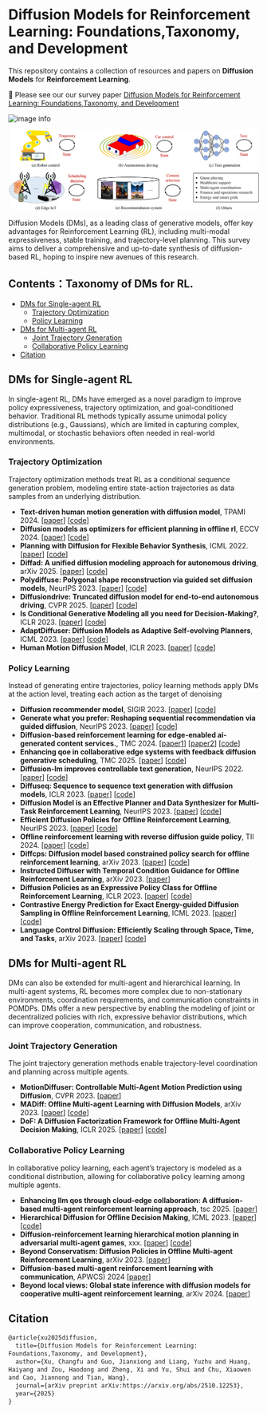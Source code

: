 # Diffusion Models for Reinforcement Learning: Foundations,Taxonomy, and Development
This repository contains a collection of resources and papers on **Diffusion Models** for **Reinforcement Learning**.

:rocket: Please see our our survey paper [Diffusion Models for Reinforcement Learning: Foundations,Taxonomy, and Development](https://arxiv.org/abs/2510.12253)

![image info](./Overview_of_DMs_for_RL.png "Overview of DMs for RL. DMs pretrained on broad data are adapted to accomplish specific tasks by
making actions, interacting with external entities, and receiving feedback.")

![image info](./application_scenarios_with_diffusion-based_RL.png "Illustration of application scenarios with diffusion-based RL.")

Diffusion Models (DMs), as a leading class of generative models, offer key advantages for Reinforcement Learning (RL), including multi-modal expressiveness, stable training, and trajectory-level planning. This survey aims to deliver a comprehensive and up-to-date synthesis of diffusion-based RL, hoping to inspire new avenues of this research. 

## Contents：Taxonomy of DMs for RL.
- [DMs for Single-agent RL](#DMs-for-Single-agent-RL)
    - [Trajectory Optimization](#Trajectory-Optimization)
    - [Policy Learning](#Policy-Learning)
- [DMs for Multi-agent RL](#DMs-for-Multi-agent-RL)
    - [Joint Trajectory Generation](#Joint-Trajectory-Generation)
    - [Collaborative Policy Learning](#Collaborative-Policy-Learning) 
- [Citation](#citation)

## DMs for Single-agent RL
In single-agent RL, DMs have emerged as a novel paradigm to improve policy expressiveness, trajectory optimization, and goal-conditioned behavior. Traditional RL methods typically assume unimodal policy distributions (e.g., Gaussians), which are limited in capturing complex, multimodal, or stochastic behaviors often needed in real-world environments.

### Trajectory Optimization
Trajectory optimization methods treat RL as a conditional sequence generation problem, modeling entire state-action trajectories as data samples from an underlying distribution.

- **Text-driven human motion generation with diffusion model**, TPAMI 2024. [[paper](https://dl.acm.org/doi/10.1109/TPAMI.2024.3355414)] [[code](https://github.com/mingyuan-zhang/MotionDiffuse)]
- **Diffusion models as optimizers for efficient planning in offline rl**, ECCV 2024. [[paper](https://link.springer.com/chapter/10.1007/978-3-031-72983-6_1)] [[code](https://github.com/RenMing-Huang/TrajectoryDiffuser)]
- **Planning with Diffusion for Flexible Behavior Synthesis**, ICML 2022. [[paper](https://arxiv.org/abs/2205.09991)] [[code](https://github.com/jannerm/diffuser)]
- **Diffad: A unified diffusion modeling approach for autonomous driving**, arXiv 2025. [[paper](https://arxiv.org/abs/2503.12170)] [[code](https://github.com/wantsu/DiffAD)]
- **Polydiffuse: Polygonal shape reconstruction via guided set diffusion models**, NeurIPS 2023. [[paper](https://arxiv.org/abs/2306.01461)] [[code](https://github.com/woodfrog/poly-diffuse)]
- **Diffusiondrive: Truncated diffusion model for end-to-end autonomous driving**, CVPR 2025. [[paper](https://arxiv.org/abs/2411.15139)] [[code](https://github.com/hustvl/DiffusionDrive)]
- **Is Conditional Generative Modeling all you need for Decision-Making?**, ICLR 2023. [[paper](https://arxiv.org/abs/2211.15657)] [[code](https://github.com/xcvil/decision-diffuser/tree/main/code)]
- **AdaptDiffuser: Diffusion Models as Adaptive Self-evolving Planners**, ICML 2023. [[paper](https://arxiv.org/abs/2302.01877)] [[code](https://github.com/Liang-ZX/adaptdiffuser)]
- **Human Motion Diffusion Model**, ICLR 2023. [[paper](https://arxiv.org/abs/2209.14916)] [[code](https://github.com/guytevet/motion-diffusion-model)]

### Policy Learning 
Instead of generating entire trajectories, policy learning methods apply DMs at the action level, treating each action as the target of denoising

- **Diffusion recommender model**, SIGIR 2023. [[paper](https://arxiv.org/abs/2304.04971)] [[code](https://github.com/YiyanXu/DiffRec)]
- **Generate what you prefer: Reshaping sequential recommendation via guided diffusion**, NeurIPS 2023. [[paper](https://arxiv.org/abs/2310.20453)] [[code](https://github.com/YangZhengyi98/DreamRec)]
- **Diffusion-based reinforcement learning for edge-enabled ai-generated content services.**, TMC 2024. [[paper1](https://ieeexplore.ieee.org/document/10409284)] [[paper2](https://arxiv.org/abs/2303.13052)] [[code](https://github.com/Lizonghang/AGOD)]
- **Enhancing qoe in collaborative edge systems with feedback diffusion generative scheduling**, TMC 2025. [[paper](https://ieeexplore.ieee.org/document/11077726)] [[code](https://github.com/ChangfuXu/FDEdge)]
- **Diffusion-lm improves controllable text generation**, NeurIPS 2022. [[paper](https://arxiv.org/abs/2205.14217)] [[code](https://github.com/XiangLi1999/Diffusion-LM)]
- **Diffuseq: Sequence to sequence text generation with diffusion models**, ICLR 2023. [[paper](https://arxiv.org/abs/2210.08933)] [[code](https://github.com/Shark-NLP/DiffuSeq)] 
- **Diffusion Model is an Effective Planner and Data Synthesizer for Multi-Task Reinforcement Learning**, NeurIPS 2023. [[paper](https://arxiv.org/abs/2305.18459)] [[code](https://github.com/tinnerhrhe/MTDiff)]
- **Efficient Diffusion Policies for Offline Reinforcement Learning**, NeurIPS 2023. [[paper](https://arxiv.org/abs/2305.20081)] [[code](https://github.com/sail-sg/edp)]
- **Offline reinforcement learning with reverse diffusion guide policy**, TII 2024. [[paper](https://ieeexplore.ieee.org/document/10574882)] [[code]()]
- **Diffcps: Diffusion model based constrained policy search for offline reinforcement learning**, arXiv 2023. [[paper](https://arxiv.org/abs/2310.05333)] [[code](https://github.com/felix-thu/DiffCPS)]
- **Instructed Diffuser with Temporal Condition Guidance for Offline Reinforcement Learning**, arXiv 2023. [[paper](https://arxiv.org/abs/2306.04875)]
- **Diffusion Policies as an Expressive Policy Class for Offline Reinforcement Learning**, ICLR 2023. [[paper](https://arxiv.org/abs/2208.06193)] [[code](https://github.com/zhendong-wang/diffusion-policies-for-offline-rl)]
- **Contrastive Energy Prediction for Exact Energy-guided Diffusion Sampling in Offline Reinforcement Learning**, ICML 2023. [[paper](https://arxiv.org/abs/2304.12824)] [[code](https://github.com/thu-ml/cep-energy-guided-diffusion)]
- **Language Control Diffusion: Efficiently Scaling through Space, Time, and Tasks**, arXiv 2023. [[paper](https://arxiv.org/abs/2210.15629v2)] [[code](https://github.com/ezhang7423/language-control-diffusion)]

## DMs for Multi-agent RL
DMs can also be extended for multi-agent and hierarchical learning. In multi-agent systems, RL becomes more complex due to non-stationary environments, coordination requirements, and communication constraints in POMDPs. DMs offer a new perspective by enabling the modeling of joint or decentralized policies with rich, expressive behavior distributions, which can improve cooperation, communication, and robustness.

### Joint Trajectory Generation
The joint trajectory generation methods enable trajectory-level coordination and planning across multiple agents.

- **MotionDiffuser: Controllable Multi-Agent Motion Prediction using Diffusion**, CVPR 2023. [[paper](https://arxiv.org/abs/2306.03083)]
- **MADiff: Offline Multi-agent Learning with Diffusion Models**, arXiv 2023. [[paper](https://arxiv.org/abs/2305.17330)] [[code](https://github.com/zbzhu99/madiff)]
- **DoF: A Diffusion Factorization Framework for Offline Multi-Agent Decision Making**, ICLR 2025. [[paper](https://openreview.net/pdf?id=OTFKVkxSlL)] [[code](https://github.com/xmu-rl-3dv/DoF)]
  
### Collaborative Policy Learning
In collaborative policy learning, each agent’s trajectory is modeled as a conditional distribution, allowing for collaborative policy learning among multiple agents.

- **Enhancing llm qos through cloud-edge collaboration: A diffusion-based multi-agent reinforcement learning approach**, tsc 2025. [[paper](https://ieeexplore.ieee.org/document/10970093)]
- **Hierarchical Diffusion for Offline Decision Making**, ICML 2023. [[paper](https://openreview.net/forum?id=55kLa7tH9o)] [[code](https://github.com/ewanlee/HDMI)]
- **Diffusion-reinforcement learning hierarchical motion planning in adversarial multi-agent games**, xxx. [[paper](https://arxiv.org/abs/2403.10794)] [[code](https://github.com/ChampagneAndfragrance/Diffusion_RL)]
- **Beyond Conservatism: Diffusion Policies in Offline Multi-agent Reinforcement Learning**, arXiv 2023. [[paper](https://arxiv.org/abs/2307.01472)]
- **Diffusion-based multi-agent reinforcement learning with communication**, APWCS) 2024 [[paper](https://ieeexplore.ieee.org/document/10679289)]
- **Beyond local views: Global state inference with diffusion models for cooperative multi-agent reinforcement learning**, arXiv 2024. [[paper](https://arxiv.org/abs/2408.09501)]

## Citation
```
@article{xu2025diffusion,
  title={Diffusion Models for Reinforcement Learning: Foundations,Taxonomy, and Development},
  author={Xu, Changfu and Guo, Jianxiong and Liang, Yuzhu and Huang, Haiyang and Zou, Haodong and Zheng, Xi and Yu, Shui and Chu, Xiaowen and Cao, Jiannong and Tian, Wang},
  journal={arXiv preprint arXiv:https://arxiv.org/abs/2510.12253},
  year={2025}
}
```

